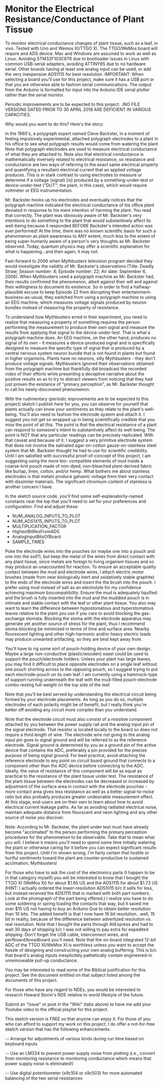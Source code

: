 # Monitor the Electrical Resistance/Conductance of Plant Tissue

To monitor electrical conductance changes of plant tissue, such as a leaf, in vivo.  Tested with Uno and Wemos XI/TTGO XI.  The 
TTGO/WeMos board will require and ADS device.  Mac and Windows are assumed to work as well as Linux.  Avoiding STM32F103C8T6 due 
to bootloader issues in Linux with common USB-serial adapters, avoiding ATTINY85 due to no hardware serial.  Other boards having 
at least one analog input can be used, or add the very inexpensive ADS1115 for best resolution.  IMPORTANT: When selecting a 
board you'll use for this project, make sure it has a USB port or that you are otherwise able to fashion serial communications. 
The output from the Arduino is formatted for input into the Arduino IDE serial plotter rather than the serial monitor.  

Periodic improvements are to be expected to this project.  .INO FILE VERSIONS DATED PRIOR TO 30 APRIL 2018 ARE DEFICIENT IN 
VARIOUS CAPACITIES.

Why would you want to do this?  Here's the story:

In the 1960's, a polygraph expert named Cleve Backster, in a moment of feeling impulsively experimental, attached 
polygraph electrodes to a plant in his office to see what polygraph results would come from watering the plant  Note 
that polygraph electrodes are used to measure electrical conductance of what they are attached to.  Note also that 
electrical conductance is mathematically inversely related to electrical resistance, so resistance and conductance are 
two ways of referring to the exact same electrical property and quantifying a resultant electrical current that an 
applied voltage produces.  This is in stark contrast to using electrodes to measure or determine if a voltage (signal) 
[is] produced by a something-under-test or device-under-test ("DUT"; the plant, in this case), which would require voltmeter or 
EEG instrumentation.

Mr. Backster hooks up his electrodes and eventually notices that the polygraph machine indicated the electrical
conductance of his office plant deviated in response to his mere intention of harming the plant.  You read that correctly.  The 
plant was obviously aware of Mr. Backster's very intentions to do something to the plant that would substantively affect its 
well-being because it responded BEFORE Backster's intended action was ever performed!  At the time, there was no known 
scientific basis for such a phenomenon as plant awareness to ANY extent, much less to the extent of being super-humanly aware of 
a person's very thoughts as Mr. Backster observed.  Today, quantum physics may offer a scientific explanation for what is 
happening...and then again, it may not.

Fast-forward to 2006 when Mythbusters television program decided they would investigate the validity of Mr. Backster's 
observations (Title: Deadly Straw; Season number: 4; Episode number: 22; Air date: September 6, 2006).  When Mythbusters
used a polygraph machine as Mr. Backster had, their results confirmed the phenomenon, albeit against their will and 
against their willingness to document its existence.  So in order to find a halfway-plausible excuse to keep Episode 22 
from disrupting their entertainment-business-as-usual, they switched from using a polygraph machine to using an EEG 
machine, which measures voltage signals produced by neuron bundles instead of measuring the property of resistance.  

To understand how Mythbusters erred in their experiment, you need to realize that measuring a property of something 
requires the person performing the measurement to produce their own signal and measure the results from applying that 
signal to the device-under-test.  That is what a polygraph machine does.  An EEG machine, on the other hand, produces no 
signal of its own - it measures a device-produced signal and is specifically designed to measure the specific type of 
signal that is produced by a central nervous system neuron bundle that is not found in plants but found in higher 
organisms.  Plants have no neurons, silly Mythbusters - they don't produce voltage signals.  Mythbusters ignored their 
observations obtained from the polygraph machine but thankfully did broadcast the recorded video of their efforts while 
presenting a deceptive narrative about the positive results so as to try to distract viewers from noticing that they had 
just proven the existance of "primary perception", as Mr. Backster thought to call his newly-discovered phenomenon.

With the rudimentary (periodic improvements are to be expected to this project) sketch I publish here for you, you can 
observe for yourself that plants actually can know your sentiments as they relate to the plant's well-being.  You'll 
also need to fashion the electrode system and attach it.  I suggest you not get so wrapped up in being scientifically 
credible that you miss the point of all this.  The point is that the electrical resistance of a plant can respond to 
someone's intent to substantively affect its well-being.  The point is NOT that any particular readings can be precisely 
replicated.  With that caveat and because of it, I suggest a very primitive electrode system that does not involve the 
salinated agar-on-cotton gauze-on-stainless steel system that Mr. Backster thought he had to use for scientific 
credibility.  Until I am satisfied with successful proof-of-concept of this project, I am suggesting using the more bio-
compatible elements of mud inside a coarse-knit pouch made of non-dyed, non-bleached plant-derived fabric like burlap, 
linen, cotton, and/or hemp.  What bothers me about stainless electrodes is that metals produce galvanic voltage from 
their very contact with dissimilar materials.  The significant chromium content of stainless is another concern I have.

In the sketch source code, you'll find some self-explanatorily-named constants near the top that you'll need to set for your 
preferences and configuration.  Find and adjust these:

-  NUM_ANALOG_INPUTS_TO_PLOT
-  NUM_ADS1X15_INPUTS_TO_PLOT
-  MULTIPLICATION_FACTOR
-  HighestBitResFromADS
-  AnalogInputBitsOfBoard
-  SAMPLE_TIMES

Poke the electrode wires into the pouches (or maybe one into a pouch and one into the soil?), but keep the metal of the 
wires from direct contact with any plant tissue, since metals are foreign to living organism tissues and so may produce 
an unaccounted for reaction.  To ensure an acceptable quality contact between the mud and electrode wires, I attach 
electric motor brushes (made from near biologically inert and oxidatively stable graphite) to the ends of the electrode 
wires and insert the the brush into the pouch. I prefer using mud instead of salt as an electrolyte for my confidence 
achieving maximum biocompatibility. Ensure the mud is adequately liquified and the brush is fully inserted into the mud 
and the muddied pouch is in intimate and stable contact with the leaf or other plant tissue.  You also may want to learn the 
difference between hypostomatous and hyperstomatous leaves relative to the plant you use if you care to avoid blocking the gas-
exchange stomata.  Blocking the stoma with the electrode apparatus may generate yet another source of stress for the plant, thus 
I recommend stoma-blocking be minimized in terms of time and surface area.  Nearby flourescent lighting and other high-harmonic 
and/or heavy electric loads may produce unwanted artifacting, so they are best kept away from.

You'll have to rig some sort of pouch-holding device of your own design.  Maybe a large non-conductive (plastic/wooden) easel 
could be used to support the pouch/electrode holders. Unless your plant has large leaves, you may find it difficult to place 
opposite electrodes on a single leaf without one pouch shorting across to the opposing pouch, so I suggest trying to put each 
electrode-pouch on its own leaf.  I am currently using a hammock-type of support running underneath the leaf with the mud-filled 
pouch-electrode combo resting full-weight on the top side of the leaf.

Note that you'll be best served by understanding the electrical circuit being formed by your electrode placements.  As long as 
you do so, multiple electrodes of each polarity might be of benefit, but I really think you're better off avoiding any circuit 
more complex than you understand.

Note that the electrode circuit must also consist of a resistive component attached by you between the power supply rail 
and the analog input pin of the signal electrode.  That resistor is located locally to the board so does not require 
a third length of wire. The electrode wire not going to the analog input pin goes to signal ground and will be referred 
to as the reference electrode.  Signal ground is determined by you as a ground pin of the active device that contains 
the ADC, preferably a pin provided for the precise purpose of being  signal ground.  For best practice, avoid attaching 
the reference electrode to any point on circuit board ground that connects to a component other than the ADC device 
before connecting to the ADC.  Ideally, the value of resistance of this component will be as equal as practical to the 
resistance of the plant tissue under test.  The resistance of the plant tissue between the electrodes can be decreased 
or increased by adjustment of the surface area in contact with the electrode pouches - more contact area gives less 
resistance as well as a better signal-to-noise ratio but also probably produces greater undesirable measurement effect. 
At this stage, end-users are on their own to learn about how to avoid electrical current leakage paths.  As far as 
avoiding radiated electrical noise, maintain adequate distance from flourscent and neon lighting and any other source of 
noise you discover.

Note: According to Mr. Backster, the plant under test must have already become "acclimated" to the person performing the
primary perception procedures for the phenomenon to be observable.  Take that to mean what you will.  I believe it means 
you'll need to spend some time initially watering the plant or otherwise caring for it before you can expect significant 
results from this project.  Until I'm shown wrong, I'm fairly certain that hostile or hurtful sentiments toward the 
plant are counter-productive to sustained acclimation, Mythbusters!

For those who have to ask the cost of the electronics parts (I happen to be in that category myself) you will be interested to 
know that I bought the TTGO XI (WeMos XI) for about $1.65 US and the ADS1115 for about $1.73 US (HINT: I actually ordered the 
lower-resolution ADS1015 b/c it sells for less, but instead received the ADS1115 that is marked with both part numbers.  Look at 
the photograph of the part being offered.)  I realize you have to do some soldering or spring loading the contacts that way, but 
it saved me over $15 US not having to buy an Arduino Due to obtain better resolution than 10 bits.  The added benefit is that I 
now have 16 bit resolution...well, 15 bit in reality, because of the difference between advertized resolution vs. real 
resolution.  Note that I bought the parts through AliExpress and had to wait 30 days of shipping b/c I was not willing to pay 
extra for expedited shipping.  Don't forget the USB cable, interconnect wires, and perfboard/breadboard you'll need.  Note that 
the on-board integrated 12-bit ADC of the TTGO XI/WeMos XI is worthless unless you want to accept the hassle of designing and 
constructing your own analog buffering.  This is b/c that board's analog inputs inexplicitely pathetically contain engineered-in 
unremoveable pull-up conductance.

You may be interested to read some of the Biblical justification for this project.  See the document entitled on that 
subject listed among the documents of this project.

For those who have any regard to NDEs, you would be interested to research Howard Storm's NDE relative to world 
lifestyle of the future.

Submit an "Issue" or post in the "Wiki" (tabs above) to have me add your Youtube video to the official playlist for this 
project.

This sketch version is FREE so that anyone can enjoy it.  For those of you who can afford to support my work on this project, I 
do offer a not-for-free sketch version that has the following enhancements:

--  Arrange for adjustments of various kinds during run time based on keyboard inputs

--  Use an LM334 to prevent power supply noise from plotting (i.e., convert from monitoring resistance to monitoring 
        conductance which means that power supply noise is eliminated!)

--  Use digital potentiometer (x9c104 or x9c503) for more automated balancing of the two serial resistances
